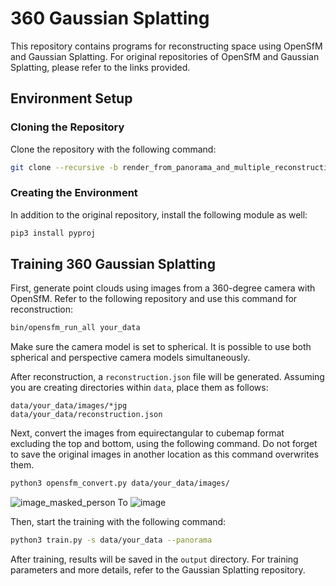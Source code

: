 
# 360 Gaussian Splatting

This repository contains programs for reconstructing space using OpenSfM and Gaussian Splatting. For original repositories of OpenSfM and Gaussian Splatting, please refer to the links provided.

## Environment Setup

### Cloning the Repository

Clone the repository with the following command:

```bash
git clone --recursive -b render_from_panorama_and_multiple_reconstruction https://github.com/inuex35/360-gaussian-splatting
```

### Creating the Environment

In addition to the original repository, install the following module as well:

```bash
pip3 install pyproj
```

## Training 360 Gaussian Splatting

First, generate point clouds using images from a 360-degree camera with OpenSfM. Refer to the following repository and use this command for reconstruction:

```bash
bin/opensfm_run_all your_data
```

Make sure the camera model is set to spherical. It is possible to use both spherical and perspective camera models simultaneously.

After reconstruction, a `reconstruction.json` file will be generated. Assuming you are creating directories within `data`, place them as follows:

```
data/your_data/images/*jpg
data/your_data/reconstruction.json
```

Next, convert the images from equirectangular to cubemap format excluding the top and bottom, using the following command. Do not forget to save the original images in another location as this command overwrites them.
```bash
python3 opensfm_convert.py data/your_data/images/
```
![image_masked_person](https://github.com/inuex35/360-gaussian-splatting/assets/129066540/e651dd31-880d-4f73-af52-cd025e9aeac5)
To
![image](https://github.com/inuex35/360-gaussian-splatting/assets/129066540/35e91f56-b093-4ba4-92d6-5e76b3023bd6)


Then, start the training with the following command:

```bash
python3 train.py -s data/your_data --panorama
```

After training, results will be saved in the `output` directory. For training parameters and more details, refer to the Gaussian Splatting repository.
